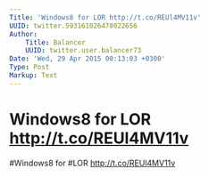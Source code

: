 ```yaml
---
Title: 'Windows8 for LOR http://t.co/REUl4MV11v'
UUID: twitter.593161026478022656
Author:
    Title: Balancer
    UUID: twitter.user.balancer73
Date: 'Wed, 29 Apr 2015 00:13:03 +0300'
Type: Post
Markup: Text
---
```


# Windows8 for LOR http://t.co/REUl4MV11v

#Windows8 for #LOR http://t.co/REUl4MV11v